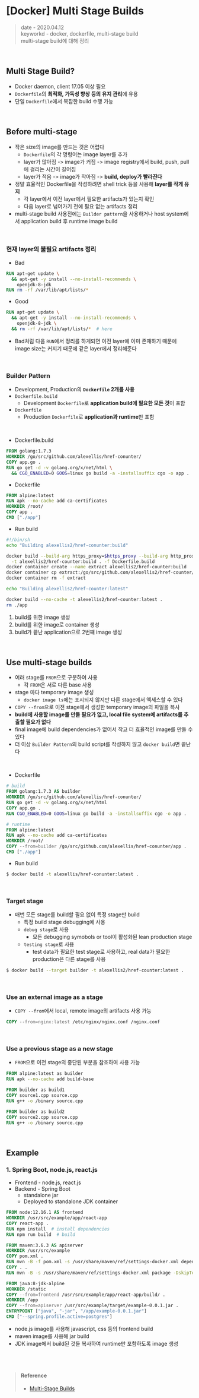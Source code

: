 # [Docker] Multi Stage Builds
> date - 2020.04.12  
> keyworkd - docker, dockerfile, multi-stage build  
> multi-stage build에 대해 정리


<br>

## Multi Stage Build?
* Docker daemon, client 17.05 이상 필요
* `Dockerfile`의 **최적화, 가독성 향상 등의 유지 관리**에 유용
* 단일 `Dockerfile`에서 복잡한 build 수행 가능


<br>

## Before multi-stage
* 작은 size의 image를 만드는 것은 어렵다
  * `Dockerfile`의 각 명령어는 image layer를 추가
  * layer가 많아짐 -> image가 커짐 -> image registry에서 build, push, pull에 걸리는 시간이 길어짐
  * layer가 적음 -> image가 작아짐 -> **build, deploy가 빨라진다**
* 정말 효율적인 Dockerfile을 작성하려면 shell trick 등을 사용해 **layer를 작게 유지**
  * 각 layer에서 이전 layer에서 필요한 artifacts가 있는지 확인
  * 다음 layer로 넘어가기 전에 필요 없는 artifacts 정리
* multi-stage build 사용전에는 `Builder pattern`을 사용하거나 host system에서 application build 후 runtime image build

<br>

### 현재 layer의 불필요 artifacts 정리
* Bad
```dockerfile
RUN apt-get update \
  && apt-get -y install --no-install-recommends \
    openjdk-8-jdk
RUN rm -rf /var/lib/apt/lists/*
```

* Good
```dockerfile
RUN apt-get update \
  && apt-get -y install --no-install-recommends \
    openjdk-8-jdk \
  && rm -rf /var/lib/apt/lists/*  # here
```
* Bad처럼 다음 `RUN`에서 정리를 하게되면 이전 layer에 이미 존재하기 때문에 image size는 커지기 때문에 같은 layer에서 정리해준다

<br>

### Builder Pattern
* Development, Production의 **`Dockerfile` 2개를 사용**
* `Dockerfile.build`
  * Development `Dockerfile`로 **application build에 필요한 모든 것**이 포함
* `Dockerfile`
  * Production `Dockerfile`로 **application과 runtime**만 포함

<br>

* Dockerfile.build
```dockerfile
FROM golang:1.7.3
WORKDIR /go/src/github.com/alexellis/href-conunter/
COPY app.go .
RUN go get -d -v golang.org/x/net/html \
  && CGO_ENABLED=0 GOOS=linux go build -a -installsuffix cgo -o app .
```

* Dockerfile
```dockerfile
FROM alpine:latest
RUN apk --no-cache add ca-certificates
WORKDIR /root/
COPY app .
CMD ["./app"]
```

* Run build
```sh
#!/bin/sh
echo "Building alexellis2/href-conunter:build"

docker build --build-arg https_proxy=$https_proxy --build-arg http_proxy=$http_proxy \
  -t alexellis2/href-counter:build . -f Dockerfile.build
docker container create --name extract alexellis2/href-counter:build
docker container cp extract:/go/src/github.com/alexellis2/href-counter/app ./app
docker container rm -f extract

echo "Building alexellis2/href-counter:latest"

docker build --no-cache -t alexellis2/href-counter:latest .
rm ./app
```
1. build를 위한 image 생성
2. build를 위한 image로 container 생성
3. build가 끝난 application으로 2번째 image 생성


<br>

## Use multi-stage builds
* 여러 stage를 `FROM`으로 구분하여 사용
  * 각 `FROM`은 서로 다른 base 사용
* stage 마다 temporary image 생성
  * `docker image ls`에는 표시되지 않지만 다른 stage에서 엑세스할 수 있다
* `COPY --from`으로 이전 stage에서 생성한 temporary image의 파일을 복사
* **build에 사용할 image를 만들 필요가 없고, local file system에 artifacts를 추출할 필요가 없다**
* final image에 build dependencies가 없어서 작고 더 효율적인 image를 만들 수 있다
* 더 이상 `Builder Pattern`의 build script를 작성하지 않고 `docker build`면 끝난다

<br>

* Dockerfile
```dockerfile
# build
FROM golang:1.7.3 AS builder
WORKDIR /go/src/github.com/alexellis/href-conunter/
RUN go get -d -v golang.org/x/net/html
COPY app.go .
RUN CGO_ENABLED=0 GOOS=linux go build -a -installsuffix cgo -o app .

# runtime
FROM alpine:latest
RUN apk --no-cache add ca-certificates
WORKDIR /root/
COPY --from=builder /go/src/github.com/alexellis/href-conunter/app .
CMD ["./app"]
```

* Run build
```sh
$ docker build -t alexellis/href-conunter:latest .
```

<br>

### Target stage
* 매번 모든 stage를 build할 필요 없이 특정 stage만 build
  * 특정 build stage debugging에 사용
  * `debug stage`로 사용
    * 모든 debugging symobols or tool이 활성화된 lean production stage
  * `testing stage`로 사용
    * test data가 필요한 test stage로 사용하고, real data가 필요한 production은 다른 stage를 사용

```sh
$ docker build --target builder -t alexellis2/href-counter:latest .
```


<br>

### Use an external image as a stage
* `COPY --from`에서 local, remote image의 artifacts 사용 가능
```dockerfile
COPY --from=nginx:latest /etc/nginx/nginx.conf /nginx.conf
```

<br>

### Use a previous stage as a new stage
* `FROM`으로 이전 stage의 중단된 부분을 참조하여 사용 가능
```dockerfile
FROM alpine:latest as builder
RUN apk --no-cache add build-base

FROM builder as build1
COPY source1.cpp source.cpp
RUN g++ -o /binary source.cpp

FROM builder as build2
COPY source2.cpp source.cpp
RUN g++ -o /binary source.cpp
```


<br>

## Example

### 1. Spring Boot, node.js, react.js
* Frontend - node.js, react.js
* Backend - Spring Boot
  * standalone jar
  * Deployed to standalone JDK container

```dockerfile
FROM node:12.16.1 AS frontend
WORKDIR /usr/src/example/app/react-app
COPY react-app .
RUN npm install  # install dependencies
RUN npm run build  # build

FROM maven:3.6.3 AS apiserver
WORKDIR /usr/src/example
COPY pom.xml .
RUN mvn -B -f pom.xml -s /usr/share/maven/ref/settings-docker.xml dependency:resolve  # install dependencies
COPY . .
RUN mvn -B -s /usr/share/maven/ref/settings-docker.xml package -DskipTests  # build

FROM java:8-jdk-alpine
WORKDIR /static
COPY --from=frontend /usr/src/example/app/react-app/build/ .
WORKDIR /app
COPY --from=apiserver /usr/src/example/target/example-0.0.1.jar .
ENTRYPOINT ["java", "-jar", "/app/example-0.0.1.jar"]
CMD ["--spring.profile.active=postgres"]
```
* node.js image를 사용해 javascript, css 등의 frontend build
* maven image를 사용해 jar build
* JDK image에서 build된 것들 복사하여 runtime만 포함하도록 image 생성


<br><br>

> #### Reference
> * [Multi-Stage Builds](https://www.docker.com/blog/multi-stage-builds/)
